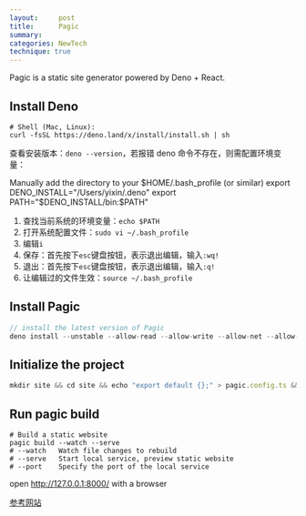 ```yaml
---
layout:     post
title:      Pagic
summary:
categories: NewTech
technique: true
---
```


Pagic is a static site generator powered by Deno + React.

## Install Deno

```Shell
# Shell (Mac, Linux):
curl -fsSL https://deno.land/x/install/install.sh | sh
```

查看安装版本：`deno --version`，若报错 deno 命令不存在，则需配置环境变量：

Manually add the directory to your $HOME/.bash_profile (or similar)
  export DENO_INSTALL="/Users/yixin/.deno"
  export PATH="$DENO_INSTALL/bin:$PATH"

1. 查找当前系统的环境变量：`echo $PATH`
2. 打开系统配置文件：`sudo vi ~/.bash_profile`
3. 编辑`i`
4. 保存：首先按下`esc`键盘按钮，表示退出编辑，输入`:wq!`
5. 退出：首先按下`esc`键盘按钮，表示退出编辑，输入`:q!`
6. 让编辑过的文件生效：`source ~/.bash_profile`

## Install Pagic

```javascript
// install the latest version of Pagic
deno install --unstable --allow-read --allow-write --allow-net --allow-run --name=pagic https://deno.land/x/pagic/mod.ts
```


## Initialize the project

```javascript
mkdir site && cd site && echo "export default {};" > pagic.config.ts && echo "# Hello world" > README.md
```

## Run pagic build

```shell
# Build a static website
pagic build --watch --serve
# --watch   Watch file changes to rebuild
# --serve   Start local service, preview static website
# --port    Specify the port of the local service
```
open http://127.0.0.1:8000/ with a browser

[参考网站](https://pagic.org/docs/introduction.html)
